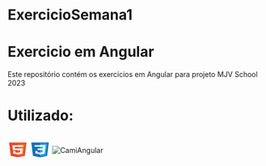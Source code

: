 # ExercicioSemana1

# Exercicio em Angular

Este repositório contém os exercícios em Angular para projeto MJV School 2023

# Utilizado:


<div style="display: inline_block"><br>
  <img align="center" alt="CamiHTML" height="30" width="40" src="https://raw.githubusercontent.com/devicons/devicon/master/icons/html5/html5-original.svg">
  <img align="center" alt="CamiCSS" height="30" width="40" src="https://raw.githubusercontent.com/devicons/devicon/master/icons/css3/css3-original.svg">
<img align="center" alt="CamiAngular" height="30" width="40" src="https://cdn.jsdelivr.net/gh/devicons/devicon/icons/angularjs/angularjs-original.svg">
</div>
